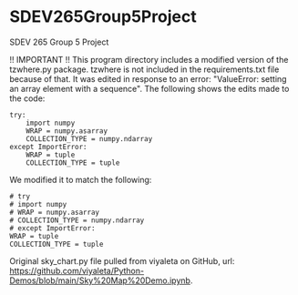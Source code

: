 # SDEV265Group5Project

SDEV 265 Group 5 Project

!! IMPORTANT !!
This program directory includes a modified version of the tzwhere.py package. tzwhere is not included in the requirements.txt file because of that. It was edited in response to an error: "ValueError: setting an array element with a sequence". The following shows the edits made to the code:

    try:
        import numpy
        WRAP = numpy.asarray
        COLLECTION_TYPE = numpy.ndarray
    except ImportError:
        WRAP = tuple
        COLLECTION_TYPE = tuple

We modified it to match the following:

    # try
    # import numpy
    # WRAP = numpy.asarray
    # COLLECTION_TYPE = numpy.ndarray
    # except ImportError:
    WRAP = tuple
    COLLECTION_TYPE = tuple

Original sky_chart.py file pulled from viyaleta on GitHub, url: https://github.com/viyaleta/Python-Demos/blob/main/Sky%20Map%20Demo.ipynb.